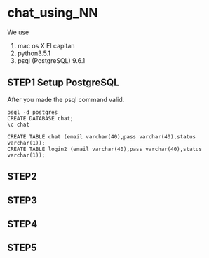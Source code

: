# chat_using_NN

We use

1. mac os X El capitan
2. python3.5.1
3. psql (PostgreSQL) 9.6.1

## STEP1 Setup PostgreSQL

After you made the psql command valid.

```Terminal
psql -d postgres
CREATE DATABASE chat;
\c chat

CREATE TABLE chat (email varchar(40),pass varchar(40),status varchar(1));
CREATE TABLE login2 (email varchar(40),pass varchar(40),status varchar(1)); 

```


## STEP2

## STEP3

## STEP4

## STEP5
